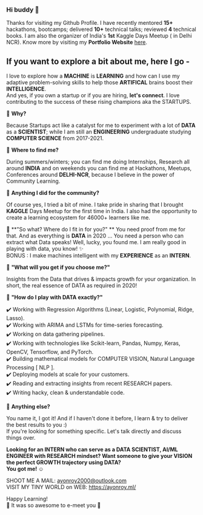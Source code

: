 ### Hi buddy 👋

Thanks for visiting my Github Profile. I have recently mentored **15+** hackathons, bootcamps; delivered **10+** technical talks; reviewed **4** technical books. I am also the organizer of India's **1st** Kaggle Days Meetup ( in Delhi NCR). Know more by visiting my **Portfolio Website** [here](https://ayonroy.ml/).

## If you want to explore a bit about me, here I go -

I love to explore how a **MACHINE** is **LEARNING** and how can I use my adaptive problem-solving skills to help those **ARTIFICAL** brains boost their **INTELLIGENCE**.  
And yes, if you own a startup or if you are hiring, **let's connect**. I love contributing to the success of these rising champions aka the STARTUPS.  
  
📌 **Why?** 

Because Startups act like a catalyst for me to experiment with a lot of **DATA** as a **SCIENTIST**; while I am still an **ENGINEERING** undergraduate studying **COMPUTER SCIENCE** from 2017-2021.  
  
📌 **Where to find me?**  

During summers/winters; you can find me doing Internships, Research all around **INDIA** and on weekends you can find me at Hackathons, Meetups, Conferences around **DELHI-NCR**, because I believe in the power of Community Learning.  
 
📌 **Anything I did for the community?**  

Of course yes, I tried a bit of mine. I take pride in sharing that I brought **KAGGLE** Days Meetup for the first time in India. I also had the opportunity to create a learning ecosystem for 46000+ learners like me.  
  
📌 **"So what? Where do I fit in for you?" ** 
You need proof from me for that. And as everything is **DATA** in 2020 ... You need a person who can extract what Data speaks! Well, lucky, you found me. I am really good in playing with data, you know! ✨  
BONUS : I make machines intelligent with my **EXPERIENCE** as an **INTERN**.  
  
📌 **"What will you get if you choose me?"**  

Insights from the Data that drives & impacts growth for your organization. In short, the real essence of DATA as required in 2020!  
  
📌 **"How do I play with DATA exactly?"**

✔️ Working with Regression Algorithms (Linear, Logistic, Polynomial, Ridge, Lasso).  
✔️ Working with ARIMA and LSTMs for time-series forecasting.  
✔️ Working on data gathering pipelines.  
✔️ Working with technologies like Scikit-learn, Pandas, Numpy, Keras, OpenCV, Tensorflow, and PyTorch.  
✔️ Building mathematical models for COMPUTER VISION, Natural Language Processing [ NLP ].  
✔️ Deploying models at scale for your customers.  
✔️ Reading and extracting insights from recent RESEARCH papers.  
✔️ Writing hacky, clean & understandable code.  
  
📌 **Anything else?** 

You name it, I got it! And if I haven't done it before, I learn & try to deliver the best results to you :)  
If you're looking for something specific. Let's talk directly and discuss things over.  

**Looking for an INTERN who can serve as a DATA SCIENTIST, AI/ML ENGINEER with RESEARCH mindset? Want someone to give your VISION the perfect GROWTH trajectory using DATA? \
You got me! ☺️**  
  
SHOOT ME A MAIL: ayonroy2000@outlook.com  
VISIT MY TINY WORLD on WEB: https://ayonroy.ml/  
  
Happy Learning!  
🤩 It was so awesome to e-meet you 🤩
